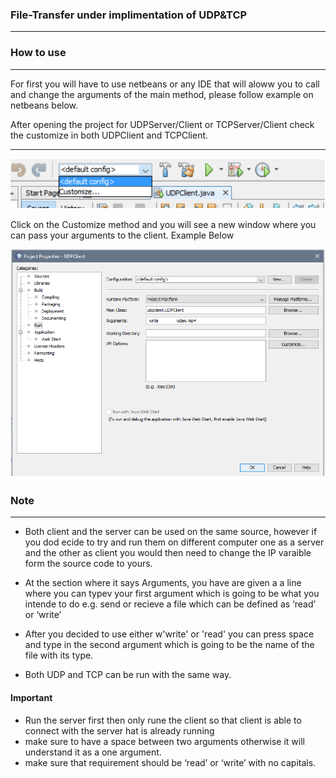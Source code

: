 ### File-Transfer under implimentation of UDP&TCP 

-------------

### How to use

-------------
For first you will have to use netbeans or any IDE that will aloww you to call and change the arguments of the main method, please follow example on netbeans below.

After opening the project for UDPServer/Client or TCPServer/Client check the customize in both UDPClient and TCPClient.

----

<p align="center"><img src = "images/source.PNG" ></p>


Click on the Customize method and you will see a new window where you can pass your arguments to the client. Example Below


<p align="center"><img src = "images/interface.PNG" ></p>

### Note
----
* Both client and the server can be used on the same source, however if you dod ecide to try and run them on different computer one as a server and the other as client you would then need to change the IP varaible form the source code to yours.


* At the section where it says Arguments, you have are given a a line where you can typev your first argument which is going to be what you intende to do  e.g. send or recieve a file which can be defined as ‘read’ or ‘write’ 

* After you decided to use either w'write' or 'read' you can press space and type in the second argument which is going to be the name of the file with its type. 

* Both UDP and TCP can be run with the same way.

#### Important

* Run the server first then only rune the client so that client is able to connect with the server hat is already running
* make sure to have a space between two arguments otherwise it will understand it as a one argument. 
* make sure that requirement should be ‘read’ or ‘write’ with no capitals. 
